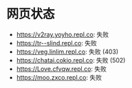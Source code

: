 # 网页状态
- https://v2ray.yoyho.repl.co: 失败
- https://tr--slind.repl.co: 失败
- https://veg.linlim.repl.co: 失败 (403)
- https://chatai.cokio.repl.co: 失败 (502)
- https://Love.cfvqw.repl.co: 失败
- https://moo.zxco.repl.co: 失败
